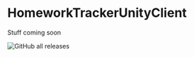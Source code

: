 # HomeworkTrackerUnityClient
Stuff coming soon

![GitHub all releases](https://img.shields.io/github/downloads/CoPokBl/HomeworkTrackerUnityClient/total?style=for-the-badge)
